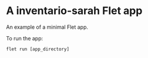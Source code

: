 # A inventario-sarah Flet app

An example of a minimal Flet app.

To run the app:

```
flet run [app_directory]
```
